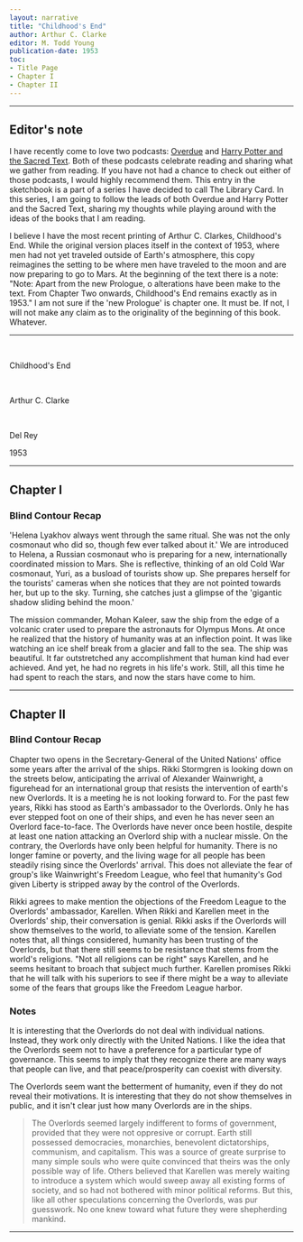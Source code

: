 ```yaml
---
layout: narrative
title: "Childhood's End"
author: Arthur C. Clarke
editor: M. Todd Young
publication-date: 1953
toc:
- Title Page
- Chapter I
- Chapter II
---
```


---

## Editor's note

I have recently come to love two podcasts: [Overdue](https://overduepodcast.com/) and [Harry Potter and the Sacred Text](https://www.harrypottersacredtext.com/). Both of these podcasts celebrate reading and sharing what we gather from reading. If you have not had a chance to check out either of those podcasts, I would highly recommend them. This entry in the sketchbook is a part of a series I have decided to call The Library Card. In this series, I am going to follow the leads of both Overdue and Harry Potter and the Sacred Text, sharing my thoughts while playing around with the ideas of the books that I am reading.

I believe I have the most recent printing of Arthur C. Clarkes, Childhood's End. While the original version places 
itself in the context of 1953, where men had not yet traveled outside of Earth's atmosphere, this copy reimagines the setting to be where men have traveled to the moon and are now preparing to go to Mars. At the beginning of the text there is a note: "Note: Apart from the new Prologue, o alterations have been make to the text. From Chapter Two onwards, Childhood's End remains exactly as in 1953." I am not sure if the 'new Prologue' is chapter one. It must be.
If not, I will not make any claim as to the originality of the beginning of this book. Whatever.

---

<a id="title-page" />

<br>
<p></p>
<p class="centered larger">Childhood's End<br></p>

<br>
<p class="centered larger">Arthur C. Clarke</p>
<br>

<p class="centered">Del Rey</p>
<p class="centered small">1953<br></p>

---

## Chapter I

### Blind Contour Recap

'Helena Lyakhov always went through the same ritual. She was not the only cosmonaut who did so,
though few ever talked about it.' We are introduced to Helena, a Russian cosmonaut who is preparing
for a new, internationally coordinated mission to Mars. She is reflective, thinking of an old Cold War
cosmonaut, Yuri, as a busload of tourists show up. She prepares herself for the tourists' cameras when 
she notices that they are not pointed towards her, but up to the sky. Turning, she catches just a glimpse 
of the 'gigantic shadow sliding behind the moon.' 

The mission commander, Mohan Kaleer, saw the ship from the edge of a volcanic crater used to prepare the 
astronauts for Olympus Mons. At once he realized that the history of humanity was at an inflection point. 
It was like watching an ice shelf break from a glacier and fall to the sea. The ship was beautiful. It far
outstretched any accomplishment that human kind had ever achieved. And yet, he had no regrets in his life's 
work. Still, all this time he had spent to reach the stars, and now the stars have come to him.

---

## Chapter II

### Blind Contour Recap

Chapter two opens in the Secretary-General of the United Nations' office some years after the arrival of 
the ships. Rikki Stormgren is looking down on the streets below, anticipating the arrival of Alexander Wainwright, a
figurehead for an international group that resists the intervention of earth's new Overlords. It is a meeting
he is not looking forward to. For the past few years, Rikki has stood as Earth's ambassador to the Overlords. 
Only he has ever stepped foot on one of their ships, and even he has never seen an Overlord face-to-face. The 
Overlords have never once been hostile, despite at least one nation attacking an Overlord ship with a nuclear missle.
On the contrary, the Overlords have only been helpful for humanity. There is no longer famine or poverty, and the
living wage for all people has been steadily rising since the Overlords' arrival. This does not alleviate the fear
of group's like Wainwright's Freedom League, who feel that humanity's God given Liberty is stripped away by the 
control of the Overlords. 

Rikki agrees to make mention the objections of the Freedom League to the Overlords' ambassador, Karellen. When Rikki
and Karellen meet in the Overlords' ship, their conversation is genial. Rikki asks if the Overlords will show 
themselves to the world, to alleviate some of the tension. Karellen notes that, all things considered, humanity has
been trusting of the Overlords, but that there still seems to be resistance that stems from the world's religions. "Not all religions can be right" says Karellen, and he seems hesitant to broach that subject much further. Karellen
promises Rikki that he will talk with his superiors to see if there might be a way to alleviate some of the fears that groups like the Freedom League harbor. 

### Notes

It is interesting that the Overlords do not deal with individual nations. Instead, they work only directly with 
the United Nations. I like the idea that the Overlords seem not to have a preference for a particular type of governance. This seems to imply that they recognize there are many ways that people can live, and that peace/prosperity can coexist with diversity. 

The Overlords seem want the betterment of humanity, even if they do not reveal their motivations. It is interesting 
that they do not show themselves in public, and it isn't clear just how many Overlords are in the ships.

> The Overlords seemed largely indifferent to forms of government, provided that they were not oppresive or corrupt.
> Earth still possessed democracies, monarchies, benevolent dictatorships, communism, and capitalism. This was a
> source of greate surprise to many simple souls who were quite convinced that theirs was the only possible way 
> of life. Others believed that Karellen was merely waiting to introduce a system which would sweep away all 
> existing forms of society, and so had not bothered with minor political reforms. But this, like all 
> other speculations concerning the Overlords, was pur guesswork. No one knew toward what future they were 
> shepherding mankind.

---

